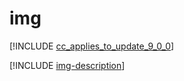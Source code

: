 # img

[!INCLUDE [cc_applies_to_update_9_0_0](../../../includes/cc_applies_to_update_9_0_0.md)]

[!INCLUDE [img-description](includes/img-description.md)]